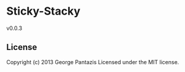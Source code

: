 Sticky-Stacky
=============

v0.0.3

## License
Copyright (c) 2013 George Pantazis
Licensed under the MIT license.
